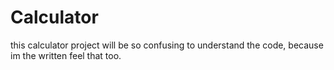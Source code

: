 # Calculator
this calculator project will be so confusing to understand the code, because im the written feel that too.